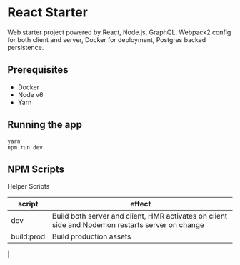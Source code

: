 # React Starter 

Web starter project powered by React, Node.js, GraphQL. Webpack2 config for both client and server, Docker for deployment, Postgres backed persistence.

## Prerequisites
- Docker
- Node v6
- Yarn

## Running the app

```
yarn
npm run dev
```



## NPM Scripts

Helper Scripts

| script       | effect                                                                                     |
|--------------|--------------------------------------------------------------------------------------------|
| dev        | Build both server and client, HMR activates on client side and Nodemon restarts server on change
| build:prod | Build production assets
| 
